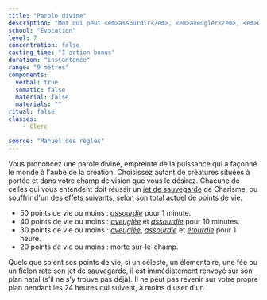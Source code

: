 ```yaml
---
title: "Parole divine"
description: "Mot qui peut <em>assourdir</em>, <em>aveugler</em>, <em>étourdir</em>, voire tuer sur-le-champ."
school: "Évocation"
level: 7
concentration: false
casting_time: "1 action bonus"
duration: "instantanée"
range: "9 mètres"
components:
  verbal: true
  somatic: false
  material: false
  materials: ""
ritual: false
classes:
    - Clerc

source: "Manuel des règles"
---
```

Vous prononcez une parole divine, empreinte de la puissance qui a façonné le monde à l'aube de la création. Choisissez autant de créatures situées à portée et dans votre champ de vision que vous le désirez. Chacune de celles qui vous entendent doit réussir un [jet de sauvegarde](/utiliser-les-caracteristiques#jets-de-sauvegarde) de Charisme, ou souffrir d'un des effets suivants, selon son total actuel de points de vie.

* 50 points de vie ou moins : [_assourdie_](/gerer-la-sante-du-personnage#assourdi) pour 1 minute.
* 40 points de vie ou moins : [_aveuglée_](/gerer-la-sante-du-personnage#aveuglé) et [_assourdie_](/gerer-la-sante-du-personnage#assourdi) pour 10 minutes.
* 30 points de vie ou moins : [_aveuglée_](/gerer-la-sante-du-personnage#aveuglé), [_assourdie_](/gerer-la-sante-du-personnage#assourdi) et [_étourdie_](/gerer-la-sante-du-personnage#étourdi) pour 1 heure.
* 20 points de vie ou moins : morte sur-le-champ.

Quels que soient ses points de vie, si un céleste, un élémentaire, une fée ou un fiélon rate son jet de sauvegarde, il est immédiatement renvoyé sur son plan natal (s'il ne s'y trouve pas déjà). Il ne peut pas revenir sur votre propre plan pendant les 24 heures qui suivent, à moins d'user d'un <ST s="souhait"/>.

